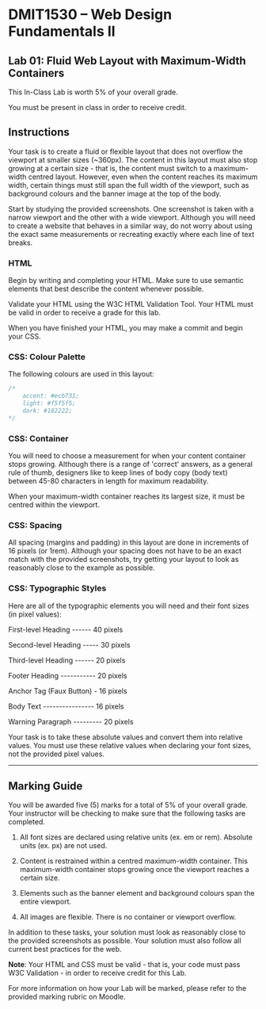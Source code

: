 # DMIT1530 – Web Design Fundamentals II 

## Lab 01: Fluid Web Layout with Maximum-Width Containers

This In-Class Lab is worth 5% of your overall grade.

You must be present in class in order to receive credit. 

## Instructions

Your task is to create a fluid or flexible layout that does not overflow the viewport at smaller sizes (~360px). The content in this layout must also stop growing at a certain size - that is, the content must switch to a maximum-width centred layout. However, even when the content reaches its maximum width, certain things must still span the full width of the viewport, such as background colours and the banner image at the top of the body.

Start by studying the provided screenshots. One screenshot is taken with a narrow viewport and the other with a wide viewport. Although you will need to create a website that behaves in a similar way, do not worry about using the exact same measurements or recreating exactly where each line of text breaks. 

### HTML

Begin by writing and completing your HTML. Make sure to use semantic elements that best describe the content whenever possible. 

Validate your HTML using the W3C HTML Validation Tool. Your HTML must be valid in order to receive a grade for this lab. 

When you have finished your HTML, you may make a commit and begin your CSS.

### CSS: Colour Palette

The following colours are used in this layout:

```CSS
/*
    accent: #ecb731;
    light: #f5f5f5;
    dark: #182222;
*/
```

### CSS: Container

You will need to choose a measurement for when your content container stops growing. Although there is a range of 'correct' answers, as a general rule of thumb, designers like to keep lines of body copy (body text) between 45-80 characters in length for maximum readability. 

When your maximum-width container reaches its largest size, it must be centred within the viewport. 


### CSS: Spacing

All spacing (margins and padding) in this layout are done in increments of 16 pixels (or 1rem). Although your spacing does not have to be an exact match with the provided screenshots, try getting your layout to look as reasonably close to the example as possible. 


### CSS: Typographic Styles

Here are all of the typographic elements you will need and their font sizes (in pixel values):

First-level Heading ------ 40 pixels

Second-level Heading ----- 30 pixels

Third-level Heading ------ 20 pixels

Footer Heading ----------- 20 pixels

Anchor Tag (Faux Button) - 16 pixels

Body Text ---------------- 16 pixels

Warning Paragraph --------- 20 pixels

Your task is to take these absolute values and convert them into relative values. You must use these relative values when declaring your font sizes, not the provided pixel values. 

---

## Marking Guide

You will be awarded five (5) marks for a total of 5% of your overall grade. Your instructor will be checking to make sure that the following tasks are completed.

1. All font sizes are declared using relative units (ex. em or rem). Absolute units (ex. px) are not used.

2. Content is restrained within a centred maximum-width container. This maximum-width container stops growing once the viewport reaches a certain size.

3. Elements such as the banner element and background colours span the entire viewport.

4. All images are flexible. There is no container or viewport overflow.

In addition to these tasks, your solution must look as reasonably close to the provided screenshots as possible. Your solution must also follow all current best practices for the web. 

**Note**: Your HTML and CSS must be valid - that is, your code must pass W3C Validation - in order to receive credit for this Lab. 

For more information on how your Lab will be marked, please refer to the provided marking rubric on Moodle. 